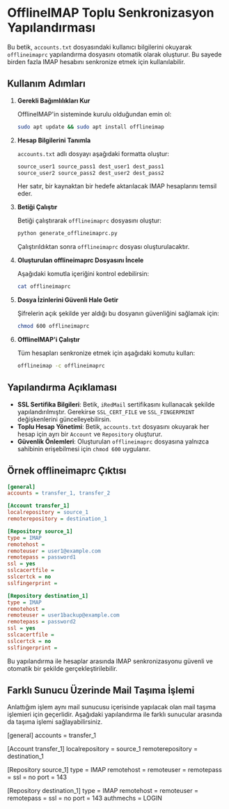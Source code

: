 # OfflineIMAP Toplu Senkronizasyon Yapılandırması

Bu betik, `accounts.txt` dosyasındaki kullanıcı bilgilerini okuyarak `offlineimaprc` yapılandırma dosyasını otomatik olarak oluşturur. Bu sayede birden fazla IMAP hesabını senkronize etmek için kullanılabilir.

## Kullanım Adımları

1. **Gerekli Bağımlılıkları Kur**
   
   OfflineIMAP'in sisteminde kurulu olduğundan emin ol:
   
   ```bash
   sudo apt update && sudo apt install offlineimap
   ```

2. **Hesap Bilgilerini Tanımla**
   
   `accounts.txt` adlı dosyayı aşağıdaki formatta oluştur:
   
   ```txt
   source_user1 source_pass1 dest_user1 dest_pass1
   source_user2 source_pass2 dest_user2 dest_pass2
   ```
   
   Her satır, bir kaynaktan bir hedefe aktarılacak IMAP hesaplarını temsil eder.

3. **Betiği Çalıştır**
   
   Betiği çalıştırarak `offlineimaprc` dosyasını oluştur:
   
   ```bash
   python generate_offlineimaprc.py
   ```
   
   Çalıştırıldıktan sonra `offlineimaprc` dosyası oluşturulacaktır.

4. **Oluşturulan offlineimaprc Dosyasını İncele**
   
   Aşağıdaki komutla içeriğini kontrol edebilirsin:
   
   ```bash
   cat offlineimaprc
   ```

5. **Dosya İzinlerini Güvenli Hale Getir**
   
   Şifrelerin açık şekilde yer aldığı bu dosyanın güvenliğini sağlamak için:
   
   ```bash
   chmod 600 offlineimaprc
   ```

6. **OfflineIMAP'i Çalıştır**
   
   Tüm hesapları senkronize etmek için aşağıdaki komutu kullan:
   
   ```bash
   offlineimap -c offlineimaprc
   ```

## Yapılandırma Açıklaması

- **SSL Sertifika Bilgileri**: Betik, `iRedMail` sertifikasını kullanacak şekilde yapılandırılmıştır. Gerekirse `SSL_CERT_FILE` ve `SSL_FINGERPRINT` değişkenlerini güncelleyebilirsin.
- **Toplu Hesap Yönetimi**: Betik, `accounts.txt` dosyasını okuyarak her hesap için ayrı bir `Account` ve `Repository` oluşturur.
- **Güvenlik Önlemleri**: Oluşturulan `offlineimaprc` dosyasına yalnızca sahibinin erişebilmesi için `chmod 600` uygulanır.

## Örnek offlineimaprc Çıktısı

```ini
[general]
accounts = transfer_1, transfer_2

[Account transfer_1]
localrepository = source_1
remoterepository = destination_1

[Repository source_1]
type = IMAP
remotehost = 
remoteuser = user1@example.com
remotepass = password1
ssl = yes
sslcacertfile = 
sslcertck = no
sslfingerprint = 

[Repository destination_1]
type = IMAP
remotehost = 
remoteuser = user1backup@example.com
remotepass = password2
ssl = yes
sslcacertfile = 
sslcertck = no
sslfingerprint = 
```

Bu yapılandırma ile hesaplar arasında IMAP senkronizasyonu güvenli ve otomatik bir şekilde gerçekleştirilebilir.

## Farklı Sunucu Üzerinde Mail Taşıma İşlemi

Anlattığım işlem aynı mail sunucusu içerisinde yapılacak olan mail taşıma işlemieri için geçerlidir. Aşağıdaki yapılandırma ile farklı sunucular arasında da taşıma işlemi sağlayabilirsiniz.


[general]
accounts = transfer_1

[Account transfer_1]
localrepository = source_1
remoterepository = destination_1

[Repository source_1]
type = IMAP
remotehost = 
remoteuser = 
remotepass = 
ssl = no
port = 143


[Repository destination_1]
type = IMAP
remotehost = 
remoteuser = 
remotepass = 
ssl = no
port = 143
authmechs = LOGIN
```




